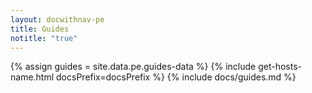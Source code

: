 ```yaml
---
layout: docwithnav-pe
title: Guides
notitle: "true"
---
```


{% assign guides = site.data.pe.guides-data %}
{% include get-hosts-name.html docsPrefix=docsPrefix %}
{% include docs/guides.md %}
